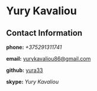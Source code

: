 # **Yury Kavaliou**

## **Contact Information**

**phone:** _+375291311741_

**email:** [yurykavaliou86@gmail.com](yurykavaliou86@gmail.com)

**github:** [yura33](https://github.com/Yura33)

**skype:** _Yury Kavaliou_